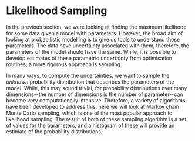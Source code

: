 # Likelihood Sampling

In the previous section, we were looking at finding the maximum likelihood for some data given a model with parameters. 
However, the broad aim of looking at probabilistic modelling is to give us tools to understand those parameters. 
The data have uncertainty associated with them, therefore, the parameters of the model should have the same. 
While, it is possible to develop estimates of these parametric uncertainty from optimisation routines, a more rigorous approach is sampling.

In many ways, to compute the uncertainties, we want to sample the *unknown* probability distribution that describes the parameters of the model. 
While, this may sound trivial, for probability distributions over many dimensions--the number of dimensions is the number of parameter--can become very computationally intensive.
Therefore, a variety of algorithms have been developed to address this, here we will look at Markov chain Monte Carlo sampling, which is one of the most popular approach to likelihood sampling.
The result of both of these sampling algorithm is a set of values for the parameters, and a histogram of these will provide an estimate of the probability distributions.